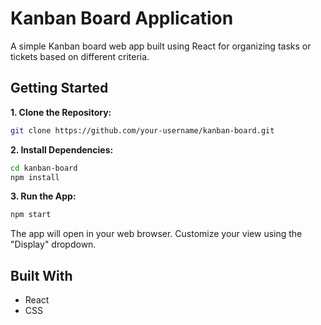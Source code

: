 # Kanban Board Application

A simple Kanban board web app built using React for organizing tasks or tickets based on different criteria.

## Getting Started

**1. Clone the Repository:**
```bash
git clone https://github.com/your-username/kanban-board.git
```

**2. Install Dependencies:**
```bash
cd kanban-board
npm install
```

**3. Run the App:**
```bash
npm start
```

The app will open in your web browser. Customize your view using the "Display" dropdown.

## Built With

- React
- CSS
